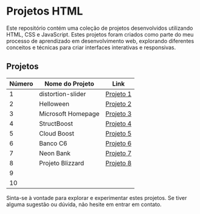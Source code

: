 # Projetos HTML

Este repositório contém uma coleção de projetos desenvolvidos utilizando HTML, CSS e JavaScript. Estes projetos foram criados como parte do meu processo de aprendizado em desenvolvimento web, explorando diferentes conceitos e técnicas para criar interfaces interativas e responsivas.

## Projetos

| Número | Nome do Projeto    | Link                                    |
| ------ | ------------------ | --------------------------------------- |
| 1      | distortion-slider  | [Projeto 1](/distortion-slider/)        |
| 2      | Helloween          | [Projeto 2](/helloween-landing-page/)   |
| 3      | Microsoft Homepage | [Projeto 3](/Microsoft-homepage-clone/) |
| 4      | StructBoost        | [Projeto 4](/structboost/)              |
| 5      | Cloud Boost        | [Projeto 5](/cloudBoost/)               |
| 6      | Banco C6           | [Projeto 6](/projeto-c6bank/)           |
| 7      | Neon Bank          | [Projeto 7](/projeto-neon/)             |
| 8      | Projeto Blizzard   | [Projeto 8](/projeto-blizzard/)         |
| 9      |                    |                                         |
| 10     |                    |                                         |

Sinta-se à vontade para explorar e experimentar estes projetos. Se tiver alguma sugestão ou dúvida, não hesite em entrar em contato.
